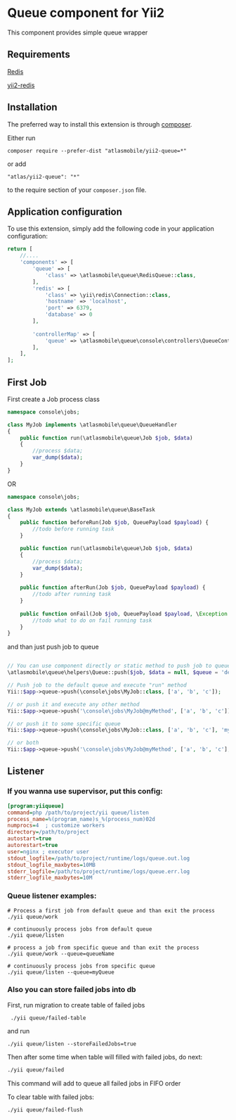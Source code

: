 Queue component for Yii2
====================
This component provides simple queue wrapper

Requirements
------------

[Redis](http://redis.io)

[yii2-redis](https://github.com/yiisoft/yii2-redis)

Installation
------------

The preferred way to install this extension is through [composer](http://getcomposer.org/download/).

Either run

```
composer require --prefer-dist "atlasmobile/yii2-queue=*"
```

or add

```
"atlas/yii2-queue": "*"
```

to the require section of your `composer.json` file.



Application configuration
-------------------------

To use this extension, simply add the following code in your application configuration:

```php
return [
    //....
    'components' => [
        'queue' => [
            'class' => \atlasmobile\queue\RedisQueue::class,
        ],
        'redis' => [
            'class' => \yii\redis\Connection::class,
            'hostname' => 'localhost',
            'port' => 6379,
            'database' => 0
        ],
        
        'controllerMap' => [
            'queue' => \atlasmobile\queue\console\controllers\QueueController::class,
        ],
    ],
];
```


First Job
---------

First create a Job process class

```php
namespace console\jobs;

class MyJob implements \atlasmobile\queue\QueueHandler
{
    public function run(\atlasmobile\queue\Job $job, $data)
    {
        //process $data;
        var_dump($data);
    }
} 
```

OR

```php
namespace console\jobs;

class MyJob extends \atlasmobile\queue\BaseTask
{
	public function beforeRun(Job $job, QueuePayload $payload) {
		//todo before running task
	}

    public function run(\atlasmobile\queue\Job $job, $data)
    {
        //process $data;
        var_dump($data);
    }
    
    public function afterRun(Job $job, QueuePayload $payload) {
    	//todo after running task
    }
    
    public function onFail(Job $job, QueuePayload $payload, \Exception $exception) {
    	//todo what to do on fail running task
    }
} 
```




and than just push job to queue

```php

// You can use component directly or static method to push job to queue: 
\atlasmobile\queue\helpers\Queue::push($job, $data = null, $queue = 'default', $options = [])

// Push job to the default queue and execute "run" method
Yii::$app->queue->push(\console\jobs\MyJob::class, ['a', 'b', 'c']); 

// or push it and execute any other method
Yii::$app->queue->push('\console\jobs\MyJob@myMethod', ['a', 'b', 'c']);

// or push it to some specific queue
Yii::$app->queue->push(\console\jobs\MyJob::class, ['a', 'b', 'c'], 'myQueue');

// or both
Yii::$app->queue->push('\console\jobs\MyJob@myMethod', ['a', 'b', 'c'], 'myQueue');

```



Listener
--------

### If you wanna use supervisor, put this config:

```ini
[program:yiiqueue]
command=php /path/to/project/yii queue/listen
process_name=%(program_name)s_%(process_num)02d
numprocs=4  ; customize workers
directory=/path/to/project
autostart=true
autorestart=true
user=nginx ; executor user
stdout_logfile=/path/to/project/runtime/logs/queue.out.log
stdout_logfile_maxbytes=10MB
stderr_logfile=/path/to/project/runtime/logs/queue.err.log
stderr_logfile_maxbytes=10M
```

### Queue listener examples:
```
# Process a first job from default queue and than exit the process
./yii queue/work

# continuously process jobs from default queue
./yii queue/listen

# process a job from specific queue and than exit the process
./yii queue/work --queue=queueName

# continuously process jobs from specific queue
./yii queue/listen --queue=myQueue

```

### Also you can store failed jobs into db

First, run migration to create table of failed jobs
```
 ./yii queue/failed-table
```

and run 
``` 
./yii queue/listen --storeFailedJobs=true
```

Then after some time when table will filled with failed jobs, do next:

```bash 
./yii queue/failed 
```
This command will add to queue all failed jobs in FIFO order


To clear table with failed jobs:
```bash
./yii queue/failed-flush
```

